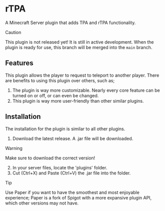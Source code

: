 # rTPA
A Minecraft Server plugin that adds TPA and rTPA functionality.
> [!CAUTION]
> This plugin is not released yet! It is still in active development. When the plugin is ready for use, this branch will be merged into the `main` branch.

## Features

This plugin allows the player to request to teleport to another player. There are benefits to using this plugin over others, such as;
1. The plugin is way more customizable. Nearly every core feature can be turned on or off, or can even be changed.
2. This plugin is way more user-friendly than other similar plugins.

## Installation

The installation for the plugin is similar to all other plugins.

1. Download the latest release. A .jar file will be downloaded.

> [!WARNING]
> Make sure to download the correct version!

2. In your server files, locate the 'plugins' folder.
3. Cut (Ctrl+X) and Paste (Ctrl+V) the .jar file into the folder.

> [!TIP]
> Use Paper if you want to have the smoothest and most enjoyable experience; Paper is a fork of Spigot with a more expansive plugin API, which other versions may not have.

